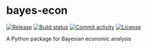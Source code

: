 # bayes-econ

[![Release](https://img.shields.io/github/v/release/thomaspinder/bayes-econ)](https://img.shields.io/github/v/release/thomaspinder/bayes-econ)
[![Build status](https://img.shields.io/github/actions/workflow/status/thomaspinder/bayes-econ/main.yml?branch=main)](https://github.com/thomaspinder/bayes-econ/actions/workflows/main.yml?query=branch%3Amain)
[![Commit activity](https://img.shields.io/github/commit-activity/m/thomaspinder/bayes-econ)](https://img.shields.io/github/commit-activity/m/thomaspinder/bayes-econ)
[![License](https://img.shields.io/github/license/thomaspinder/bayes-econ)](https://img.shields.io/github/license/thomaspinder/bayes-econ)

A Python package for Bayesian economic analysis
